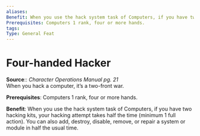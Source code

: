```yaml
---
aliases: 
Benefit: When you use the hack system task of Computers, if you have two hacking kits, your hacking attempt takes half the time (minimum 1 full action). You can also add, destroy, disable, remove, or repair a system or module in half the usual time.
Prerequisites: Computers 1 rank, four or more hands.
tags: 
Type: General Feat
---
```


# Four-handed Hacker

**Source**:: _Character Operations Manual pg. 21_  
When you hack a computer, it’s a two-front war.

**Prerequisites**: Computers 1 rank, four or more hands.

**Benefit**: When you use the hack system task of Computers, if you have two hacking kits, your hacking attempt takes half the time (minimum 1 full action). You can also add, destroy, disable, remove, or repair a system or module in half the usual time.
